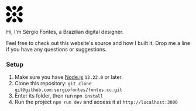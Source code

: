 <img src="/public/images/symbol.svg" width="45">

Hi, I‘m Sérgio Fontes, a Brazilian digital designer.

Feel free to check out this website's source and how I built it. Drop me a line if you have any questions or suggestions.

### Setup

1. Make sure you have [Node.js](https://nodejs.org/en/) `12.22.0` or later.
1. Clone this repository: `git clone git@github.com:sergiofontes/fontes.cc.git`
1. Enter its folder, then run `npm install`
1. Run the project `npm run dev` and access it at `http://localhost:3000`
